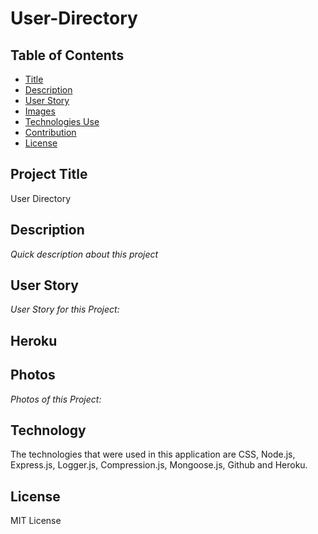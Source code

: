 # User-Directory

## Table of Contents

- [Title](#title)
- [Description](#description)
- [User Story](#story)
- [Images](#photos)
- [Technologies Use](#technology)
- [Contribution](#contribution)
- [License](#license)

## Project Title

User Directory

## Description

_Quick description about this project_

## User Story

_User Story for this Project:_

## Heroku

## Photos

_Photos of this Project:_

## Technology

The technologies that were used in this application are CSS, Node.js, Express.js, Logger.js, Compression.js, Mongoose.js, Github and Heroku.

## License

MIT License
